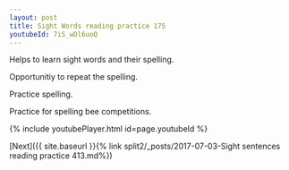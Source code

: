 ```yaml
---
layout: post
title: Sight Words reading practice 175
youtubeId: 7iS_wDl6uoQ
---
```

 
 
Helps to learn sight words and their spelling.

Opportunitiy to repeat the spelling. 

Practice spelling. 
 
Practice for spelling bee competitions. 
 
{% include youtubePlayer.html id=page.youtubeId %}
 
 

[Next]({{ site.baseurl }}{% link  split2/_posts/2017-07-03-Sight sentences reading practice 413.md%})
 
